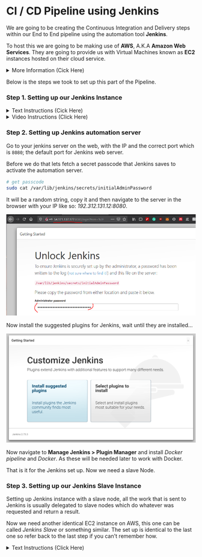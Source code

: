 # CI / CD Pipeline using Jenkins

We are going to be creating the Continuous Integration and Delivery steps within our End to End pipeline using the automation tool **Jenkins**.

To host this we are going to be making use of **AWS**, A.K.A **Amazon Web Services**. They are going to provide us with Virtual Machines known as **EC2** instances hosted on their cloud service.

<details>
<summary>More Information (Cick Here)</summary>
<p>

### Further Information on Key Words

1. _**What is Jenkins?**_ - Jenkins is an automation server commonly used to support building, deploying and automating any project pipeline. It is open source, meaning there are thousands of amazing plugins.
2. _**What is AWS**_ - Amazon Web Services is an on-demand cloud platform that provides services to companies requiring database storage, content delivery, or other functionality.
3. _**What is a EC2**_ - A Service on AWS it stands for _Amazon Elastic Compute Cloud_ is a web service that provides secure, resizable compute capacity in the cloud. Designed to make web-scaling easier and allows access to VMs on Amazons computing environment.
4. _**VPC**_ - A Virtual private cloud on AWS creates a virtual network to launch resources into; such as a EC2. This virtual network closely resembles a traditional network that you'd operate in your own data center, with the benefits of using the scalable infrastructure of AWS. 

</p>
</details>

Below is the steps we took to set up this part of the Pipeline.

### Step 1. Setting up our Jenkins Instance

<details>
<summary>Text Instructions (Cick Here)</summary>
<p>

Go to Amazon Web Services Console and navigate to the EC2 Service, from there select **Create Service**.

Then Choose the **Ubuntu 16.04 LTS (HVM)** on **64-bit(x86)**.

![Image_of_step1_creating_EM2](img/Step_1_EM2_Setup.PNG)

Now Choose the **t2.micro** type, this is big enough as we are only running small jobs on our server.

![Image_of_step2_creating_EM2](img/Step_2_EM2_Setup.PNG)

Configure the instance so it is attached to a VPC, Subnet and Auto-assign public IP. Make sure you attach it to your own VPC if you have one.

![Image_of_step3_creating_EM2](img/Step_3_EM2_Setup.PNG)

For storage, leave it as it is as this is enough for our server. If it was bigger 8GB may not be enough.

![Image_of_step4_creating_EM2](img/Step_4_EM2_Setup.PNG)

Now give the Instance a memorable and meaningful name as this is what it will appear as in the instances dropdown.

![Image_of_step5_creating_EM2](img/Step_5_EM2_Setup.PNG)

For the Security Group, you need to create a set of necessary inbound and outbound rules. These will allow access into our server with specific access rights. I already had a pre-made security group so I used that but you can go ahead and create your own.

The Security group rules should look like so:

**Inbound Rules**

| **Type**   | **Protocol** | **Port range** | **Source**      | **Description**                  |
|------------|--------------|----------------|-----------------|----------------------------------|
| HTTP       | TCP          | 80             | 0.0.0.0/0       | HTTP Access                      |
| HTTP       | TCP          | 80             | ::/0            | HTTP Access                      |
| Custom TCP | TCP          | 8080           | 0.0.0.0/0       | Jenkins Default Port             |
| Custom TCP | TCP          | 8080           | ::/0            | Jenkins Default Port             |
| SSH        | TCP          | 22             | <your_ipv4>/32  | SSH From your IP                 |
| SSH        | TCP          | 22             | <slave_ipv4>/32 | SSH From Slave Node              |
| SMTP        | TCP          | 25             | 0.0.0.0/0 | Allow Emails to be sent on SMTP Port               |
| SMTP        | TCP          | 25             | ::/0 | Allow Emails to be sent on SMTP Port              |
| Custom TCP | TCP          | 3000           | 0.0.0.0/0       | NodeJS default Port              |
| Custom TCP | TCP          | 3000           | ::/0            | NodeJS default Port              |
| HTTPS      | TCP          | 443            | 0.0.0.0/0       | HTTPS Access                     |
| HTTPS      | TCP          | 443            | ::/0            | HTTPS Access                     |
| Custom TCP | TCP          | 9007           | 0.0.0.0/0       | Allow Slave access  on this Port |
| Custom TCP | TCP          | 9007           | ::/0            | Allow Slave access on this Port  |

**Outbound Rules**

| **Type**    | **Protocol** | **Port range** | **Source** | **Description**       |
|-------------|--------------|----------------|------------|-----------------------|
| All traffic | All          | All            | 0.0.0.0/0  | Allow All Traffic Out |

_This is me selecting an existing Security Group_.

![Image_of_step6_creating_EM2](img/Step_6_EM2_Setup.PNG)

Now launch the instance, and choose a key that will be used to SSH into the instance later on to set it up. In this case I chose the DevOpsStudentKey

![Image_of_step7_creating_EM2](img/Step_7_EM2_Setup.PNG)

Now we should be able to view our instance in the main menu, we can also get the IP if we click it and copy the public IPv4 address. Copy this address for now as we will need it in the next step.

![Image_of_step8_creating_EM2](img/Step_8_EM2_Setup.PNG)

Now go into a unix-based terminal on your system, in my case the GitBash Terminal. and write the following command. Make sure you have the corresponding key you set in the `.ssh` folder.

```bash
# SSH into the Jenkins instance using SSH
ssh -i ~/.ssh/DevOpsStudentKey ubuntu@<ipv4_of_EM2>
```

Once you are inside we need to install Jenkins and start it on our instance. Instance is by default running on port `8080`.

```bash
# Install Java Development Kit (JDK)
sudo apt update -y
sudo apt install openjdk-8-jdk

# Install Jenkins
wget -q -O - https://pkg.jenkins.io/debian/jenkins-ci.org.key | sudo apt-key add -

echo "deb https://pkg.jenkins.io/debian-stable binary/" | sudo tee /etc/apt/sources.list.d/jenkins.list

# Update Machine
sudo apt-get update -y
sudo apt-get install jenkins
sudo systemctl start jenkins
sudo systemctl status jenkins
```

This should then display a success message like the one below, if the server has been successfully installed.

![Image_of_step9_creating_EM2](img/Step_9_EM2_Setup.PNG)

Lastly, we need to add a docker socket into our Jenkins server. this is to ensure it will be compatiable with docker.

These are the following commands to create a user called docker with access to a socket, allowing connection out and in.

```bash
# Add a new user docker to the sudo group
sudo groupadd docker
sudo usermod -aG docker ${USER}
su -s ${USER}
sudo systemctl restart docker
sudo chmod 666 /var/run/docker.sock
```

We are going to set up the Jenkins Server in our browser in the next step...

</p>
</details>

<details>
<summary>Video Instructions (Click Here)</summary>
<p>

**This is a Gif of the Steps to take**, it less descriptive than the text but is here for extra help of what steps you need to take.

### Video 1 - Setting up Jenkins EC2 on AWS

![Gif1_Settingup_jenkins_onAWS](img/GifOfEM2ONAWS.gif)

### Video 2 - Setting up Jenkins inside EC2 Instance

![Gif2_Settingup_Jenkins_insideEM2](img/GifOfINSTALLONJENKINS.gif)

commands run in this video 
```bash
sudo apt update -y
sudo apt install openjdk-8-jdk
wget -q -O - https://pkg.jenkins.io/debian/jenkins-ci.org.key | sudo apt-key add -
echo "deb https://pkg.jenkins.io/debian-stable binary/" | sudo tee /etc/apt/sources.list.d/jenkins.list
sudo apt-get update -y
sudo apt-get install jenkins
sudo systemctl start jenkins
sudo systemctl status jenkins
```

</p>
</details>

### Step 2. Setting up Jenkins automation server

Go to your jenkins server on the web, with the IP and the correct port which is `8080`; the default port for Jenkins web server.

Before we do that lets fetch a secret passcode that Jenkins saves to activate the automation server. 

```bash
# get passcode
sudo cat /var/lib/jenkins/secrets/initialAdminPassword
```

It will be a random string, copy it and then navigate to the server in the browser with your IP like so: _192.312.131.12:8080_.

![Step1_Of_Jenkins](img/Step_1_Jenkins_Setup.PNG)

Now install the suggested plugins for Jenkins, wait until they are installed...

![Step2_Of_Jenkins](img/Step_2_Jenkins_Setup.PNG)

Now navigate to **Manage Jenkins > Plugin Manager** and install _Docker pipeline_ and _Docker_. As these will be needed later to work with Docker.

That is it for the Jenkins set up. Now we need a slave Node.

### Step 3. Setting up our Jenkins Slave Instance

Setting up Jenkins instance with a slave node, all the work that is sent to Jenkins is usually delegated to slave nodes which do whatever was requested and return a result.

Now we need another identical EC2 instance on AWS, this one can be called _Jenkins Slave_ or something similar. The set up is identical to the last one so refer back to the last step if you can't remember how.

<details>
<summary>Text Instructions (Click Here)</summary>
<p>

Slave

</p>
</details>